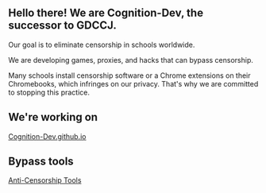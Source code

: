 ## Hello there! We are Cognition-Dev, the successor to GDCCJ. 

Our goal is to eliminate censorship in schools worldwide. 

We are developing games, proxies, and hacks that can bypass censorship. 

Many schools install censorship software or a Chrome extensions on their Chromebooks, which infringes on our privacy. That's why we are committed to stopping this practice.

## We're working on

[Cognition-Dev.github.io](Cognition-Dev.github.io)

## Bypass tools

[Anti-Censorship Tools](https://github.com/3kh0/ext-remover)
